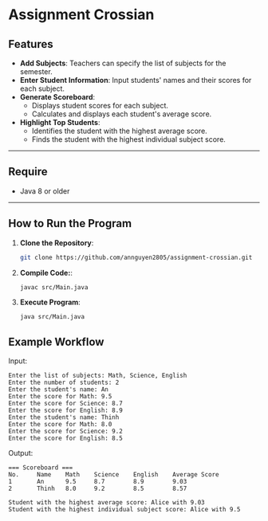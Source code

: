 # Assignment Crossian


## Features

- **Add Subjects**: Teachers can specify the list of subjects for the semester.
- **Enter Student Information**: Input students' names and their scores for each subject.
- **Generate Scoreboard**:
    - Displays student scores for each subject.
    - Calculates and displays each student's average score.
- **Highlight Top Students**:
    - Identifies the student with the highest average score.
    - Finds the student with the highest individual subject score.

---

## Require
- Java 8 or older

---

## How to Run the Program

1. **Clone the Repository**:
   ```bash
   git clone https://github.com/annguyen2805/assignment-crossian.git
    ```
2. **Compile Code:**:
   ```bash
   javac src/Main.java
    ```
3. **Execute Program**:
   ```bash
   java src/Main.java
    ```


## Example Workflow
Input:
```chatinput
Enter the list of subjects: Math, Science, English
Enter the number of students: 2
Enter the student's name: An
Enter the score for Math: 9.5
Enter the score for Science: 8.7
Enter the score for English: 8.9
Enter the student's name: Thinh
Enter the score for Math: 8.0
Enter the score for Science: 9.2
Enter the score for English: 8.5
```



Output:
```chatinput
=== Scoreboard ===
No.     Name    Math    Science    English    Average Score
1       An      9.5     8.7        8.9        9.03
2       Thinh   8.0     9.2        8.5        8.57

Student with the highest average score: Alice with 9.03
Student with the highest individual subject score: Alice with 9.5

```
